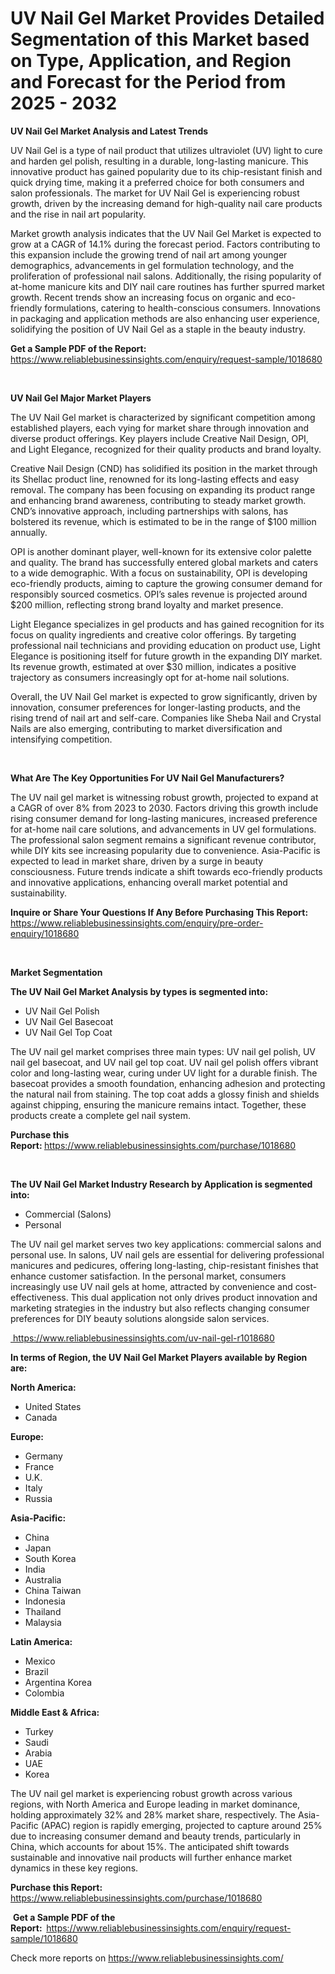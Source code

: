 <p><h1>UV Nail Gel Market Provides Detailed Segmentation of this Market based on Type, Application, and Region and Forecast for the Period from 2025 - 2032</h1></p><p><strong>UV Nail Gel Market Analysis and Latest Trends</strong></p>
<p><p>UV Nail Gel is a type of nail product that utilizes ultraviolet (UV) light to cure and harden gel polish, resulting in a durable, long-lasting manicure. This innovative product has gained popularity due to its chip-resistant finish and quick drying time, making it a preferred choice for both consumers and salon professionals. The market for UV Nail Gel is experiencing robust growth, driven by the increasing demand for high-quality nail care products and the rise in nail art popularity.</p><p>Market growth analysis indicates that the UV Nail Gel Market is expected to grow at a CAGR of 14.1% during the forecast period. Factors contributing to this expansion include the growing trend of nail art among younger demographics, advancements in gel formulation technology, and the proliferation of professional nail salons. Additionally, the rising popularity of at-home manicure kits and DIY nail care routines has further spurred market growth. Recent trends show an increasing focus on organic and eco-friendly formulations, catering to health-conscious consumers. Innovations in packaging and application methods are also enhancing user experience, solidifying the position of UV Nail Gel as a staple in the beauty industry.</p></p>
<p><strong>Get a Sample PDF of the Report:&nbsp;</strong> <a href="https://www.reliablebusinessinsights.com/enquiry/request-sample/1018680?utm_campaign=3350&utm_medium=2&utm_source=Github&utm_content=ia&utm_term=31032025&utm_id=uv-nail-gel">https://www.reliablebusinessinsights.com/enquiry/request-sample/1018680</a></p>
<p>&nbsp;</p>
<p><strong>UV Nail Gel Major Market Players</strong></p>
<p><p>The UV Nail Gel market is characterized by significant competition among established players, each vying for market share through innovation and diverse product offerings. Key players include Creative Nail Design, OPI, and Light Elegance, recognized for their quality products and brand loyalty.</p><p>Creative Nail Design (CND) has solidified its position in the market through its Shellac product line, renowned for its long-lasting effects and easy removal. The company has been focusing on expanding its product range and enhancing brand awareness, contributing to steady market growth. CND’s innovative approach, including partnerships with salons, has bolstered its revenue, which is estimated to be in the range of $100 million annually.</p><p>OPI is another dominant player, well-known for its extensive color palette and quality. The brand has successfully entered global markets and caters to a wide demographic. With a focus on sustainability, OPI is developing eco-friendly products, aiming to capture the growing consumer demand for responsibly sourced cosmetics. OPI’s sales revenue is projected around $200 million, reflecting strong brand loyalty and market presence.</p><p>Light Elegance specializes in gel products and has gained recognition for its focus on quality ingredients and creative color offerings. By targeting professional nail technicians and providing education on product use, Light Elegance is positioning itself for future growth in the expanding DIY market. Its revenue growth, estimated at over $30 million, indicates a positive trajectory as consumers increasingly opt for at-home nail solutions.</p><p>Overall, the UV Nail Gel market is expected to grow significantly, driven by innovation, consumer preferences for longer-lasting products, and the rising trend of nail art and self-care. Companies like Sheba Nail and Crystal Nails are also emerging, contributing to market diversification and intensifying competition.</p></p>
<p>&nbsp;</p>
<p><strong>What Are The Key Opportunities For UV Nail Gel Manufacturers?</strong></p>
<p><p>The UV nail gel market is witnessing robust growth, projected to expand at a CAGR of over 8% from 2023 to 2030. Factors driving this growth include rising consumer demand for long-lasting manicures, increased preference for at-home nail care solutions, and advancements in UV gel formulations. The professional salon segment remains a significant revenue contributor, while DIY kits see increasing popularity due to convenience. Asia-Pacific is expected to lead in market share, driven by a surge in beauty consciousness. Future trends indicate a shift towards eco-friendly products and innovative applications, enhancing overall market potential and sustainability.</p></p>
<p><strong>Inquire or Share Your Questions If Any Before Purchasing This Report:</strong> <a href="https://www.reliablebusinessinsights.com/enquiry/pre-order-enquiry/1018680?utm_campaign=3350&utm_medium=2&utm_source=Github&utm_content=ia&utm_term=31032025&utm_id=uv-nail-gel">https://www.reliablebusinessinsights.com/enquiry/pre-order-enquiry/1018680</a></p>
<p>&nbsp;</p>
<p><strong>Market Segmentation</strong></p>
<p><strong>The UV Nail Gel Market Analysis by types is segmented into:</strong></p>
<p><ul><li>UV Nail Gel Polish</li><li>UV Nail Gel Basecoat</li><li>UV Nail Gel Top Coat</li></ul></p>
<p><p>The UV nail gel market comprises three main types: UV nail gel polish, UV nail gel basecoat, and UV nail gel top coat. UV nail gel polish offers vibrant color and long-lasting wear, curing under UV light for a durable finish. The basecoat provides a smooth foundation, enhancing adhesion and protecting the natural nail from staining. The top coat adds a glossy finish and shields against chipping, ensuring the manicure remains intact. Together, these products create a complete gel nail system.</p></p>
<p><strong>Purchase this Report:&nbsp;</strong><a href="https://www.reliablebusinessinsights.com/purchase/1018680?utm_campaign=3350&utm_medium=2&utm_source=Github&utm_content=ia&utm_term=31032025&utm_id=uv-nail-gel">https://www.reliablebusinessinsights.com/purchase/1018680</a></p>
<p>&nbsp;</p>
<p><strong>The UV Nail Gel Market Industry Research by Application is segmented into:</strong></p>
<p><ul><li>Commercial (Salons)</li><li>Personal</li></ul></p>
<p><p>The UV nail gel market serves two key applications: commercial salons and personal use. In salons, UV nail gels are essential for delivering professional manicures and pedicures, offering long-lasting, chip-resistant finishes that enhance customer satisfaction. In the personal market, consumers increasingly use UV nail gels at home, attracted by convenience and cost-effectiveness. This dual application not only drives product innovation and marketing strategies in the industry but also reflects changing consumer preferences for DIY beauty solutions alongside salon services.</p></p>
<p><a href="https://www.reliablebusinessinsights.com/uv-nail-gel-r1018680?utm_campaign=3350&utm_medium=2&utm_source=Github&utm_content=ia&utm_term=31032025&utm_id=uv-nail-gel">&nbsp;https://www.reliablebusinessinsights.com/uv-nail-gel-r1018680</a></p>
<p><strong>In terms of Region, the UV Nail Gel Market Players available by Region are:</strong></p>
<p>
    <p> <strong> North America: </strong>
        <ul>
            <li>United States</li>
            <li>Canada</li>
        </ul>
        </p> 
    <p> <strong> Europe: </strong>
        <ul>
            <li>Germany</li>
            <li>France</li>
            <li>U.K.</li>
            <li>Italy</li>
            <li>Russia</li>
        </ul>
        </p> 
    <p> <strong> Asia-Pacific: </strong>
        <ul>
            <li>China</li>
            <li>Japan</li>
            <li>South Korea</li>
            <li>India</li>
            <li>Australia</li>
            <li>China Taiwan</li>
            <li>Indonesia</li>
            <li>Thailand</li>
            <li>Malaysia</li>
        </ul>
        </p> 
    <p> <strong> Latin America: </strong>
        <ul>
            <li>Mexico</li>
            <li>Brazil</li>
            <li>Argentina Korea</li>
            <li>Colombia</li>
        </ul>
        </p> 
    <p> <strong> Middle East & Africa: </strong>
        <ul>
            <li>Turkey</li>
            <li>Saudi</li>
            <li>Arabia</li>
            <li>UAE</li>
            <li>Korea</li>
        </ul>
    </p>
    </p>
<p><p>The UV nail gel market is experiencing robust growth across various regions, with North America and Europe leading in market dominance, holding approximately 32% and 28% market share, respectively. The Asia-Pacific (APAC) region is rapidly emerging, projected to capture around 25% due to increasing consumer demand and beauty trends, particularly in China, which accounts for about 15%. The anticipated shift towards sustainable and innovative nail products will further enhance market dynamics in these key regions.</p></p>
<p><strong>Purchase this Report: </strong><a href="https://www.reliablebusinessinsights.com/purchase/1018680?utm_campaign=3350&utm_medium=2&utm_source=Github&utm_content=ia&utm_term=31032025&utm_id=uv-nail-gel">https://www.reliablebusinessinsights.com/purchase/1018680</a></p>
<p>&nbsp;<strong>Get a Sample PDF of the Report:&nbsp;&nbsp;</strong><a href="https://www.reliablebusinessinsights.com/enquiry/request-sample/1018680?utm_campaign=3350&utm_medium=2&utm_source=Github&utm_content=ia&utm_term=31032025&utm_id=uv-nail-gel">https://www.reliablebusinessinsights.com/enquiry/request-sample/1018680</a></p>
<p><strong></strong></p>
<p>Check more reports on <a href="https://www.reliablebusinessinsights.com/?utm_campaign=3350&utm_medium=2&utm_source=Github&utm_content=ia&utm_term=31032025&utm_id=uv-nail-gel">https://www.reliablebusinessinsights.com/</a></p>